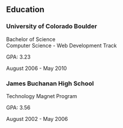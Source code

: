 
<div class="resume-section-content">
    <h2 class="mb-5">Education</h2>
    <div class="d-flex flex-column flex-md-row justify-content-between mb-5">
        <div class="flex-grow-1">
            <h3 class="mb-0">University of Colorado Boulder</h3>
            <div class="subheading mb-3">Bachelor of Science</div>
            <div>Computer Science - Web Development Track</div>
            <p>GPA: 3.23</p>
        </div>
        <div class="flex-shrink-0"><span class="text-primary">August 2006 - May 2010</span></div>
    </div>
    <div class="d-flex flex-column flex-md-row justify-content-between">
        <div class="flex-grow-1">
            <h3 class="mb-0">James Buchanan High School</h3>
            <div class="subheading mb-3">Technology Magnet Program</div>
            <p>GPA: 3.56</p>
        </div>
        <div class="flex-shrink-0"><span class="text-primary">August 2002 - May 2006</span></div>
    </div>
</div>